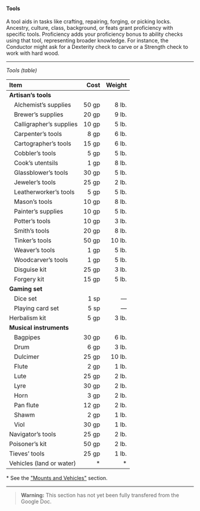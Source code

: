 #### Tools

A tool aids in tasks like crafting, repairing, forging, or picking locks.
Ancestry, culture, class, background, or feats grant proficiency with specific tools.
Proficiency adds your proficiency bonus to ability checks using that tool, representing broader knowledge.
For instance, the Conductor might ask for a Dexterity check to carve or a Strength check to work with hard wood.

___

_Tools (table)_

| Item | Cost | Weight |
|:-----|-----:|-------:|
| **Artisan’s tools**
| &nbsp;&nbsp; Alchemist’s supplies    | 50 gp |  8 lb. |
| &nbsp;&nbsp; Brewer’s supplies       | 20 gp |  9 lb. |
| &nbsp;&nbsp; Calligrapher’s supplies | 10 gp |  5 lb. |
| &nbsp;&nbsp; Carpenter’s tools       |  8 gp |  6 lb. |
| &nbsp;&nbsp; Cartographer’s tools    | 15 gp |  6 lb. |
| &nbsp;&nbsp; Cobbler’s tools         |  5 gp |  5 lb. |
| &nbsp;&nbsp; Cook’s utentsils        |  1 gp |  8 lb. |
| &nbsp;&nbsp; Glassblower’s tools     | 30 gp |  5 lb. |
| &nbsp;&nbsp; Jeweler’s tools         | 25 gp |  2 lb. |
| &nbsp;&nbsp; Leatherworker’s tools   |  5 gp |  5 lb. |
| &nbsp;&nbsp; Mason’s tools           | 10 gp |  8 lb. |
| &nbsp;&nbsp; Painter’s supplies      | 10 gp |  5 lb. |
| &nbsp;&nbsp; Potter’s tools          | 10 gp |  3 lb. |
| &nbsp;&nbsp; Smith’s tools           | 20 gp |  8 lb. |
| &nbsp;&nbsp; Tinker’s tools          | 50 gp | 10 lb. |
| &nbsp;&nbsp; Weaver’s tools          |  1 gp |  5 lb. |
| &nbsp;&nbsp; Woodcarver’s tools      |  1 gp |  5 lb. |
| &nbsp;&nbsp; Disguise kit            | 25 gp |  3 lb. |
| &nbsp;&nbsp; Forgery kit             | 15 gp |  5 lb. |
| **Gaming set**
| &nbsp;&nbsp; Dice set                |  1 sp |      — |
| &nbsp;&nbsp; Playing card set        |  5 sp |      — |
| Herbalism kit                        |  5 gp |  3 lb. |
| **Musical instruments**
| &nbsp;&nbsp; Bagpipes                | 30 gp |  6 lb. |
| &nbsp;&nbsp; Drum                    |  6 gp |  3 lb. |
| &nbsp;&nbsp; Dulcimer                | 25 gp | 10 lb. |
| &nbsp;&nbsp; Flute                   |  2 gp |  1 lb. |
| &nbsp;&nbsp; Lute                    | 25 gp |  2 lb. |
| &nbsp;&nbsp; Lyre                    | 30 gp |  2 lb. |
| &nbsp;&nbsp; Horn                    |  3 gp |  2 lb. |
| &nbsp;&nbsp; Pan flute               | 12 gp |  2 lb. |
| &nbsp;&nbsp; Shawm                   |  2 gp |  1 lb. |
| &nbsp;&nbsp; Viol                    | 30 gp |  1 lb. |
| Navigator’s tools                    | 25 gp |  2 lb. |
| Poisoner’s kit                       | 50 gp |  2 lb. |
| Tieves’ tools                        | 25 gp |  1 lb. |
| Vehicles (land or water)             |    \* |     \* |

\* See the ["Mounts and Vehicles"](#Mounts_and_Vehicles_mounts_and_vehicles) section.
___

> **Warning:**
> This section has not yet been fully transfered from the Google Doc.
